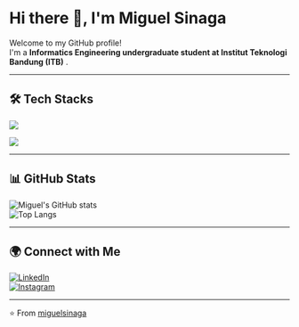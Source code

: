 # Hi there 👋, I'm Miguel Sinaga

Welcome to my GitHub profile!  
I'm a **Informatics Engineering undergraduate student at Institut Teknologi Bandung (ITB)** .  

---



## 🛠️ Tech Stacks
<p>
  <img src="https://skillicons.dev/icons?i=c,cpp,python,java,figma,haskell" />
</p>

<p>
  <img src="https://img.shields.io/badge/Prolog-Blue?style=for-the-badge&logo=prolog&logoColor=white" />
</p>

---

## 📊 GitHub Stats
![Miguel's GitHub stats](https://github-readme-stats.vercel.app/api?username=miguelsinaga&show_icons=true&theme=tokyonight)  
![Top Langs](https://github-readme-stats.vercel.app/api/top-langs/?username=miguelsinaga&layout=compact&theme=tokyonight)

---

## 🌍 Connect with Me
[![LinkedIn](https://img.shields.io/badge/LinkedIn-0077B5?style=for-the-badge&logo=linkedin&logoColor=white)](https://www.linkedin.com/in/miguel-rangga-deardo-sinaga-89ab49329)  
[![Instagram](https://img.shields.io/badge/Instagram-E4405F?style=for-the-badge&logo=instagram&logoColor=white)](https://instagram.com/miguelsinaga)

---

⭐️ From [miguelsinaga](https://github.com/miguelsinaga)

